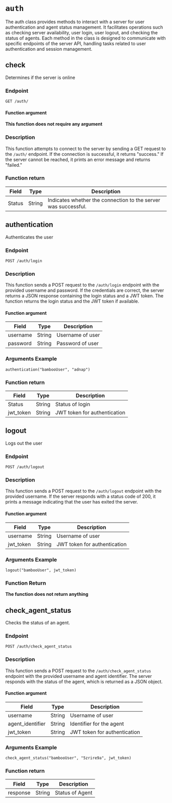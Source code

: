 # `auth`

The auth class provides methods to interact with a server for user authentication and agent status management. It facilitates operations such as checking server availability, user login, user logout, and checking the status of agents. Each method in the class is designed to communicate with specific endpoints of the server API, handling tasks related to user authentication and session management.

## check

Determines if the server is online

### Endpoint

```
GET /auth/
```

#### Function argument

**This function does not require any argument**

### Description

This function attempts to connect to the server by sending a GET request to the `/auth/` endpoint. If the connection is successful, it returns "success." If the server cannot be reached, it prints an error message and returns "failed."

###

### Function return

| Field  | Type   | Description                                                    |
| ------ | ------ | -------------------------------------------------------------- |
| Status | String | Indicates whether the connection to the server was successful. |



## authentication

Authenticates the user

### Endpoint

```
POST /auth/login
```

### Description

This function sends a POST request to the `/auth/login` endpoint with the provided username and password. If the credentials are correct, the server returns a JSON response containing the login status and a JWT token. The function returns the login status and the JWT token if available.

#### Function argument

| Field    | Type   | Description      |
| -------- | ------ | ---------------- |
| username | String | Username of user |
| password | String | Password of user |

### Arguments Example

```
authentication("bambooUser", "adnap")
```

### Function return

| Field     | Type   | Description                  |
| --------- | ------ | ---------------------------- |
| Status    | String | Status of login              |
| jwt_token | String | JWT token for authentication |



## logout

Logs out the user

### Endpoint

```
POST /auth/logout
```

### Description

This function sends a POST request to the `/auth/logout` endpoint with the provided username. If the server responds with a status code of 200, it prints a message indicating that the user has exited the server.

#### Function argument

| Field     | Type   | Description                  |
| --------- | ------ | ---------------------------- |
| username  | String | Username of user             |
| jwt_token | String | JWT token for authentication |

### Arguments Example

```
logout("bambooUser", jwt_token)
```

### Function Return

**The function does not return anything**



## check_agent_status

Checks the status of an agent.

### Endpoint

```
POST /auth/check_agent_status
```

### Description

This function sends a POST request to the `/auth/check_agent_status` endpoint with the provided username and agent identifier. The server responds with the status of the agent, which is returned as a JSON object.

#### Function argument

| Field            | Type   | Description                  |
| ---------------- | ------ | ---------------------------- |
| username         | String | Username of user             |
| agent_identifier | String | Identifier for the agent     |
| jwt_token        | String | JWT token for authentication |

### Arguments Example

```
check_agent_status("bambooUser", "5zrire9a", jwt_token)
```

### Function return

| Field    | Type   | Description     |
| -------- | ------ | --------------- |
| response | String | Status of Agent |
